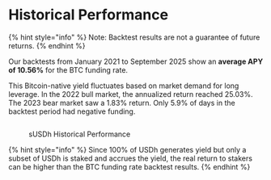 # Historical Performance

{% hint style="info" %}
Note: Backtest results are not a guarantee of future returns.
{% endhint %}

Our backtests from January 2021 to September 2025 show an **average APY of 10.56%** for the BTC funding rate.

This Bitcoin-native yield fluctuates based on market demand for long leverage. In the 2022 bull market, the annualized return reached 25.03%. The 2023 bear market saw a 1.83% return. Only 5.9% of days in the backtest period had negative funding.&#x20;

<div data-full-width="false"><figure><img src="https://2201013687-files.gitbook.io/~/files/v0/b/gitbook-x-prod.appspot.com/o/spaces%2Fxp26OjT5H1o55M1QMDI4%2Fuploads%2FtUa7mS70S9RJ82p8qH46%2FHistorical%20Performance%20-%20September%202025.PNG?alt=media&#x26;token=75651245-a264-47ad-83fd-1b9c3608f318" alt=""><figcaption><p>sUSDh Historical Performance</p></figcaption></figure></div>

{% hint style="info" %}
Since 100% of USDh generates yield but only a subset of USDh is staked and accrues the yield, the real return to stakers can be higher than the BTC funding rate backtest results.
{% endhint %}
